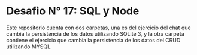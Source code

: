 # Desafio N° 17: SQL y Node

Este repositorio cuenta con dos carpetas, una es del ejercicio del chat que cambia la persistencia de los datos utilizando SQLite 3, y la otra carpeta contiene el ejercicio que cambia la persistencia de los datos del CRUD utilizando MYSQL.

